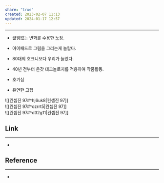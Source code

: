 ```yaml
---
share: "true"
created: 2023-02-07 11:13
updated: 2024-01-17 12:57
---
```


---
- 끊임없는 변화를 수용한 노장.
- 아이패드로 그림을 그리는게 놀랍다.
- 80대의 호크니보다 우리가 늙었다.

- 40년 전부터 온갖 테크놀로지를 적용하여 작품활동.
- 호기심
- 유연한 고집

![[컨셉진 97#^hj6uk8|컨셉진 97]]  
![[컨셉진 97#^ozrrt5|컨셉진 97]]  
![[컨셉진 97#^d32g11|컨셉진 97]]


## Link
---
- 


## Reference
---
- 